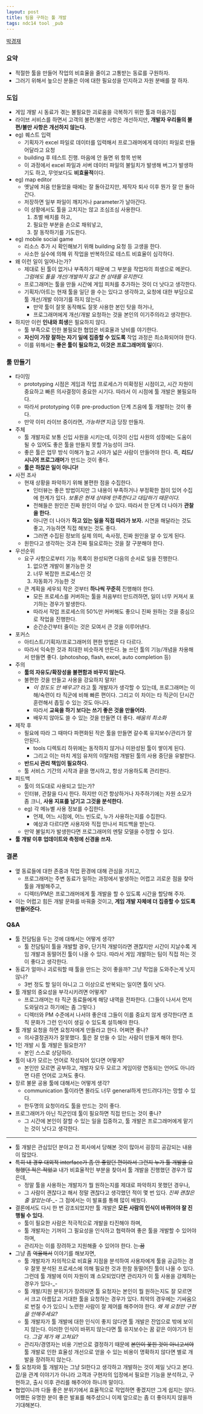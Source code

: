 ```yaml
---
layout: post
title: 팀을 구하는 툴 개발
tags: ndc14 tool _pub
---
```


[박경재](http://kyungjaepark.com/)

### 요약 ###

* 적절한 툴을 만들어 작업의 비효율을 줄이고 고통받는 동료를 구원하자.
* 그러기 위해서 높으신 분들은 이에 대한 필요성을 인지하고 자원 분배를 잘 하자.

### 도입 ###

* 게임 개발 시 동료가 겪는 불필요한 괴로움을 극복하기 위한 툴과 마음가짐
* 라이브 서비스를 하면서 고객의 불편/불만 사항은 개선하지만, **개발자 우리들의 불편/불만 사항은 개선하지 않는다.**
* eg) 퀘스트 입력
	* 기획자가 excel 파일로 데이터를 입력해서 프로그래머에게 데이터 파일로 만들어달라고 요청
	* building 후 테스트 진행. 마음에 안 들면 위 항목 반복
	* 이 과정에서 excel 파일과 서버 데이터 파일의 불일치가 발생해 버그가 발생하기도 하고, 무엇보다도 **비효율적**이다.
* eg) map editor
	* 옛날에 처음 만들었을 때에는 잘 돌아갔지만, 제작자 퇴사 이후 뭔가 잘 안 돌아간다.
	* 저장하면 일부 파일이 깨지거나 parameter가 날아간다.
	* 이 상황에서도 툴을 고치지는 않고 조심조심 사용한다.
		1. 초벌 배치를 하고,
		2. 필요한 부분을 손으로 채워넣고,
		3. 잘 동작하기를 기도한다.
* eg) mobile social game
	* 리소스 추가 시 확인해보기 위해 building 요청 등 고생을 한다.
	* 사소한 실수에 의해 위 작업을 반복하므로 테스트 비효율이 심각하다.
* 왜 이런 일이 일어나는가?
	* 제대로 된 툴이 없거나 부족하기 때문에 그 부분을 작업자의 희생으로 메꾼다. *그럼에도 툴을 개선/개발하지 않고 현 상태를 유지한다.*
	* 프로그래머는 툴을 만들 시간에 게임 피처를 추가하는 것이 더 낫다고 생각한다.
	* 기획자/아트는 현재 툴을 일단 쓸 수는 있다고 생각하고, 요청에 대한 부담으로 툴 개선/개발 이야기를 하지 않는다.
		* 만약 툴이 잘못 동작해도 잘못 사용한 본인 탓을 하거나,
		* 프로그래머에게 개선/개발 요청하는 것을 본인의 이기주의라고 생각한다.
* 하지만 이런 **인내와 희생**은 필요하지 않다.
	* 툴 부족으로 인한 불필요한 협업은 비효율과 낭비를 야기한다.
	* **자신이 가장 잘하는 자기 일에 집중할 수 있도록** 작업 과정은 최소화되어야 한다.
	* 이를 위해서는 **좋은 툴이 필요하고, 이것은 프로그래머의 일**이다.

### 툴 만들기 ###

* 타이밍
	* prototyping 시점은 게임과 작업 프로세스가 미확정된 시점이고, 시간 자원이 중요하고 빠른 의사결정이 중요한 시기다. 따라서 이 시점에 툴 개발은 불필요하다.
	* 따라서 prototyping 이후 pre-production 단계 즈음에 툴 개발하는 것이 좋다.
	* 만약 이미 라이브 중이라면, *가능하면* 지금 당장 만들자.
* 주체
	* 툴 개발자로 보통 신입 사원을 시키는데, 이것이 신입 사원의 성장에는 도움이 될 수 있어도 좋은 툴을 만들지 못할 가능성이 크다.
	* 좋은 툴은 업무 방식 이해가 높고 시야가 넓은 사람이 만들어야 한다. 즉, **리드/시니어 프로그래머**가 만드는 것이 좋다.
	* **툴은 하찮은 일이 아니다!**
* 사전 조사
	* 현재 상황을 파악하기 위해 불편한 점을 수집한다.
		* 인터뷰는 좋은 방법이지만 그 내용이 부족하거나 부정확한 점이 있어 수집에 한계가 있다. *보통은 현재 상태에 만족한다고 대답하기 때문이다.*
		* 전해들은 원인은 진짜 원인이 아닐 수 있다. 따라서 한 단계 더 나아가 **관찰을 한다.**
		* 아니먼 더 나아가 **하고 있는 일을 직접 따라가 보자.** 시연을 해달라는 것도 좋고, 가능하면 직접 해보는 것도 좋다.
		* 그러면 수집된 정보의 실제 의미, 속사정, 진짜 원인을 알 수 있게 된다.
	* 원한다고 생각하는 것과 진짜 필요로하는 것을 잘 구분해야 한다.
* 우선순위
	* 요구 사항으로부터 기능 목록이 완성되면 다음의 순서로 일을 진행한다.
		1. 없으면 개발이 불가능한 것
		2. 너무 복잡한 프로세스인 것
		3. 자동화가 가능한 것
	* 큰 계획을 세우되 작은 것부터 **하나씩 꾸준히** 진행해야 한다.
		* 모든 프로세스를 커버하는 툴을 처음부터 만드려하면, 일이 너무 커져서 포기하는 경우가 발생한다.
		* 따라서 작업 프로세스의 50%만 커버해도 좋으니 진짜 원하는 것을 중심으로 작업을 진행한다.
		* 순간순간부터 줄이는 것은 모여서 큰 것을 이루어낸다.
* 포커스
	* 아티스트/기획자/프로그래머의 편한 방법은 다 다르다.
	* 따라서 익숙한 것과 최대한 비슷하게 만든다. 늘 쓰던 툴의 기능/개념을 차용해서 만들면 좋다. (photoshop, flash, excel, auto completion 등)
* 주의
	* **툴의 자유도/확장성을 불편함과 바꾸지 않는다.**
	* 불편한 것을 만들고 사용을 강요하지 말자!
		* *이 정도도 안 배우고?* 라고 툴 개발자가 생각할 수 있는데, 프로그래머는 이해/숙련이 타 직군에 비해 빠른 편이다. 그리고 이 차이는 타 직군이 단시간 훈련해서 좁힐 수 있는 것도 아니다.
		* 따라서 **교육을 하기 보다는 쓰기 좋은 것을 만들어라.**
		* 배우지 않아도 쓸 수 있는 것을 만들면 더 좋다. *배움의 최소화*
* 제작 후
	* 필요에 따라 그 때마다 파편화된 작은 툴을 만들면 갈수록 유지보수/관리가 잘 안된다.
		* tools 디렉토리 하위에는 동작하지 않거나 미완성된 툴이 쌓이게 된다.
		* 그리고 이는 마치 게임 유저의 이탈처럼 개발된 툴의 사용 중단을 유발한다.
	* **반드시 관리 책임이 필요하다.**
	* 툴 서비스 기간의 시작과 끝을 명시하고, 항상 가용하도록 관리한다.
* 피드백
	* 툴이 의도대로 사용되고 있는가?
	* 인터뷰, 관찰을 다시 한다. 하지만 이건 항상하거나 자주하기에는 자원 소모가 좀 크니, **사용 지표를 남기고 그것을 분석한다.**
	* eg) 각 메뉴별 사용 정보를 수집한다.
		* 언제, 어느 시점에, 어느 빈도로, 누가 사용하는지를 수집한다.
		* 예상과 다르다면 사용자와 직접 만나서 피드백을 받는다.
	* 만약 불일치가 발생한다면 프로그래머의 멘탈 모델을 수정할 수 있다.
* **툴 개발 이후 업데이트와 측정에 신경을 쓰자.**

### 결론 ###

* 옆 동료들에 대한 존중과 작업 환경에 대해 관심을 가지고,
	* 프로그래머는 주변 동료가 일하는 과정에서 발생하는 어렵고 괴로운 점을 찾아 툴을 개발해주고,
	* 디렉터/PM은 프로그래머에게 툴 개발을 할 수 있도록 시간을 할당해 주자.
* 이는 어렵고 힘든 개발 문화를 바꿔줄 것이고, **게임 개발 자체에 더 집중할 수 있도록 만들어준다.**

### Q&amp;A ###

* 툴 전담팀을 두는 것에 대해서는 어떻게 생각?
	* 툴 전담팀이 툴을 개발할 경우, 단기적 개발이라면 괜찮지만 시간이 지날수록 게임 개발과 동떨어진 툴이 나올 수 있다. 따라서 게임 개발하는 팀이 직접 하는 것이 좋다고 생각한다.
* 동료가 얼마나 괴로워할 때 툴을 만드는 것이 좋을까? 그냥 작업을 도와주는게 낫지 않나?
	* 3번 정도 할 일이 아니고 그 이상으로 반복되는 일이면 툴이 낫다.
* 툴 개발의 중요성을 부각시키려면 어떻게?
	* 프로그래머는 타 직군 동료들에게 해당 내역을 전파한다. (그들이 나서서 먼저 도와달라고 하기에는 좀 그렇다.)
	* 디렉터와 PM 수준에서 나서야 좋은데 그들이 이를 중요치 않게 생각한다면 조직 문화가 그런 인식이 생길 수 있도록 설득해야 한다.
* 툴 개발 요청을 하면 요청자에게 만들라고 한다. 어쩌면 좋나?
	* 의사결정권자가 잘못했다. 툴은 잘 만들 수 있는 사람이 만들게 해야 한다.
* 1인 개발 시 툴 개발은 필요한가?
	* 본인 스스로 상담하라.
* 툴이 내가 모르는 언어로 작성되어 있다면 어떻게?
	* 본인만 모르면 공부하고, 개발자 모두 모르고 게임이랑 연동되는 언어도 아니라면 다른 언어로 고쳐도 좋다.
* 장르 불문 공용 툴에 대해서는 어떻게 생각?
	* communication 툴이라면 몰라도 너무 general하게 만드려다가는 망할 수 있다.
	* 한두명의 요청이라도 툴을 만드는 것이 좋다.
* 프로그래머가 아닌 직군인데 툴이 필요하면 직접 만드는 것이 좋나?
	* 그 시간에 본인이 잘할 수 있는 일을 집중하고, 툴 개발은 프로그래머에게 맡기는 것이 낫다고 생각한다.

----------

* 툴 개발은 관심있던 분야고 전 회사에서 당해본 것이 많아서 굉장히 공감되는 내용이 많았다.
* ~~특히 내 경우 대외적 interface가 좀 안 좋았던 편이라서 그런지 누가 툴 개발을 요청했던 적은 적었고~~ 내가 비효율적인 부분을 찾아서 툴 개발을 진행했던 경우가 많은데,
	* 정말 툴을 사용하는 개발자가 뭘 원하는지를 제대로 파악하지 못했던 경우나,
	* 그 사람이 괜찮다고 해서 정말 괜찮다고 생각했던 적이 몇 번 있다. *진짜 괜찮은 줄 알았는데-_-* 그 점에서는 이 발표를 통해 많이 배웠다.
* 결론에서도 다시 한 번 강조되었지만 툴 개발은 **모든 사람의 인식이 바뀌어야 잘 진행될 수 있다.**
	* 툴이 필요한 사람은 적극적으로 개발을 타진해야 하며,
	* 툴 개발자는 기꺼이 그 필요성을 인식하고 협력하여 좋은 툴을 개발할 수 있어야 하며,
	* 관리자는 이를 장려하고 지원해줄 수 있어야 한다. ~~는 꿈~~
* 그냥 좀 ~~억울해서~~ 이야기를 해보자면,
	* 툴 개발자가 자의적으로 비효율 지점을 분석하여 사용자에게 툴을 공급하는 경우 잘못 분석된 프로세스에 의해 필요한 것과 한참 동떨어진 툴이 나올 수 있다. 그런데 툴 개발에 이미 자원이 꽤 소모되었다면 관리자가 이 툴 사용을 강제하는 경우가 있다-_-
	* 툴 개발/지원 분위기가 장려되면 툴 요청자는 본인이 뭘 원하는지도 잘 모르면서 크고 아름답고 거대한 툴을 요청하는 경우가 있다. 최악의 경우에는 기싸움으로 번질 수가 있으니 노련한 사람이 잘 제어를 해주어야 한다. *왜 제 요청만 구현을 안해주세요?*
	* 툴 개발자가 툴 개발에 대한 인식이 좋지 않다면 툴 개발은 잔업으로 밖에 보이지 않는다. 이러한 인식이 바뀌지 않는다면 툴 유지보수는 꿈 같은 이야기가 된다. *그걸 제가 왜 고쳐요?*
	* 관리자/경영자는 비용 기반으로 결정하기 때문에 ~~본인이 꽂힌 것이 아니고서야~~ 툴 개발로 인한 효율성 개선으로 얻을 수 있는 비용이 명확하지 않다면 별로 개발을 장려하지 않는다.
* 툴 요청자와 툴 개발자는 그냥 SI한다고 생각하고 개발하는 것이 제일 낫다고 본다. 갑/을 관계 이야기가 아니라 고객과 구현자의 입장에서 필요한 기능을 분석하고, 구현하고, 출시 이후 관리를 해주어야 하니까 말이다.
* 협업이니까 다들 좋은 분위기에서 효율적으로 작업하면 좋겠지만 그게 쉽지는 않다. 어쨌든 유명한 분이 좋은 발표를 해주셨으니 이제 앞으로는 좀 더 좋아지지 않을까 기대해본다.
